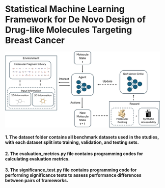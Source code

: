 # Statistical Machine Learning Framework for De Novo Design of Drug-like Molecules Targeting Breast Cancer
![My Image](model_architecture.png)
#### 1. The dataset folder contains all benchmark datasets used in the studies, with each dataset split into training, validation, and testing sets.
#### 2. The evaluation_metrics.py file contains programming codes for calculating evaluation metrics. 
#### 3. The significance_test.py file contains programming code for performing significance tests to assess performance differences between pairs of frameworks.
